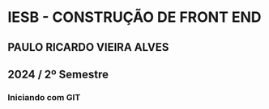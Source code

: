 # IESB - CONSTRUÇÃO DE FRONT END

## PAULO RICARDO VIEIRA ALVES

## 2024 / 2º Semestre

### Iniciando com GIT

